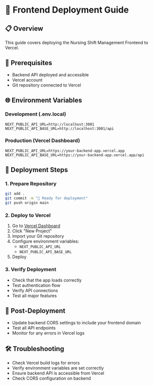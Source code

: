 # 🚀 Frontend Deployment Guide

## 📋 Overview
This guide covers deploying the Nursing Shift Management Frontend to Vercel.

## 🔧 Prerequisites
- Backend API deployed and accessible
- Vercel account
- Git repository connected to Vercel

## 🌐 Environment Variables

### Development (.env.local)
```env
NEXT_PUBLIC_API_URL=http://localhost:3001
NEXT_PUBLIC_API_BASE_URL=http://localhost:3001/api
```

### Production (Vercel Dashboard)
```env
NEXT_PUBLIC_API_URL=https://your-backend-app.vercel.app
NEXT_PUBLIC_API_BASE_URL=https://your-backend-app.vercel.app/api
```

## 🚀 Deployment Steps

### 1. Prepare Repository
```bash
git add .
git commit -m "🚀 Ready for deployment"
git push origin main
```

### 2. Deploy to Vercel
1. Go to [Vercel Dashboard](https://vercel.com/dashboard)
2. Click "New Project"
3. Import your Git repository
4. Configure environment variables:
   - `NEXT_PUBLIC_API_URL`
   - `NEXT_PUBLIC_API_BASE_URL`
5. Deploy

### 3. Verify Deployment
- Check that the app loads correctly
- Test authentication flow
- Verify API connections
- Test all major features

## 🔗 Post-Deployment
- Update backend CORS settings to include your frontend domain
- Test all API endpoints
- Monitor for any errors in Vercel logs

## 🛠️ Troubleshooting
- Check Vercel build logs for errors
- Verify environment variables are set correctly
- Ensure backend API is accessible from Vercel
- Check CORS configuration on backend
